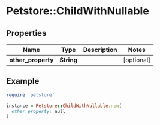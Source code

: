 # Petstore::ChildWithNullable

## Properties

| Name | Type | Description | Notes |
| ---- | ---- | ----------- | ----- |
| **other_property** | **String** |  | [optional] |

## Example

```ruby
require 'petstore'

instance = Petstore::ChildWithNullable.new(
  other_property: null
)
```

